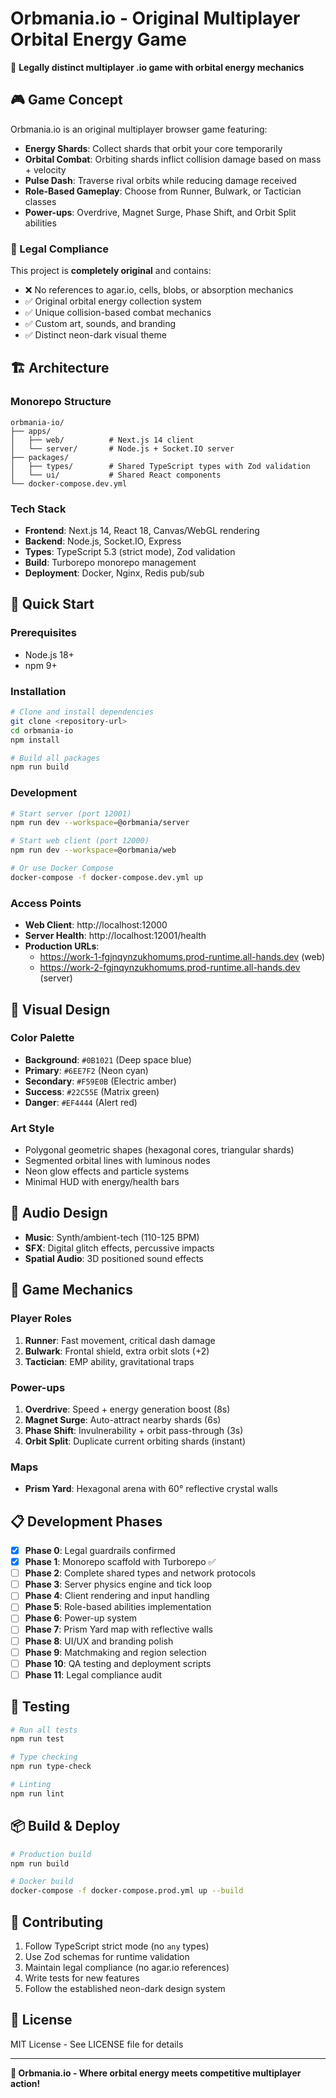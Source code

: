 # Orbmania.io - Original Multiplayer Orbital Energy Game

🚀 **Legally distinct multiplayer .io game with orbital energy mechanics**

## 🎮 Game Concept

Orbmania.io is an original multiplayer browser game featuring:

- **Energy Shards**: Collect shards that orbit your core temporarily
- **Orbital Combat**: Orbiting shards inflict collision damage based on mass + velocity
- **Pulse Dash**: Traverse rival orbits while reducing damage received
- **Role-Based Gameplay**: Choose from Runner, Bulwark, or Tactician classes
- **Power-ups**: Overdrive, Magnet Surge, Phase Shift, and Orbit Split abilities

### 🚫 Legal Compliance

This project is **completely original** and contains:
- ❌ No references to agar.io, cells, blobs, or absorption mechanics
- ✅ Original orbital energy collection system
- ✅ Unique collision-based combat mechanics
- ✅ Custom art, sounds, and branding
- ✅ Distinct neon-dark visual theme

## 🏗️ Architecture

### Monorepo Structure
```
orbmania-io/
├── apps/
│   ├── web/          # Next.js 14 client
│   └── server/       # Node.js + Socket.IO server
├── packages/
│   ├── types/        # Shared TypeScript types with Zod validation
│   └── ui/           # Shared React components
└── docker-compose.dev.yml
```

### Tech Stack
- **Frontend**: Next.js 14, React 18, Canvas/WebGL rendering
- **Backend**: Node.js, Socket.IO, Express
- **Types**: TypeScript 5.3 (strict mode), Zod validation
- **Build**: Turborepo monorepo management
- **Deployment**: Docker, Nginx, Redis pub/sub

## 🚀 Quick Start

### Prerequisites
- Node.js 18+
- npm 9+

### Installation
```bash
# Clone and install dependencies
git clone <repository-url>
cd orbmania-io
npm install

# Build all packages
npm run build
```

### Development
```bash
# Start server (port 12001)
npm run dev --workspace=@orbmania/server

# Start web client (port 12000)
npm run dev --workspace=@orbmania/web

# Or use Docker Compose
docker-compose -f docker-compose.dev.yml up
```

### Access Points
- **Web Client**: http://localhost:12000
- **Server Health**: http://localhost:12001/health
- **Production URLs**: 
  - https://work-1-fgjnqynzukhomums.prod-runtime.all-hands.dev (web)
  - https://work-2-fgjnqynzukhomums.prod-runtime.all-hands.dev (server)

## 🎨 Visual Design

### Color Palette
- **Background**: `#0B1021` (Deep space blue)
- **Primary**: `#6EE7F2` (Neon cyan)
- **Secondary**: `#F59E0B` (Electric amber)
- **Success**: `#22C55E` (Matrix green)
- **Danger**: `#EF4444` (Alert red)

### Art Style
- Polygonal geometric shapes (hexagonal cores, triangular shards)
- Segmented orbital lines with luminous nodes
- Neon glow effects and particle systems
- Minimal HUD with energy/health bars

## 🎵 Audio Design
- **Music**: Synth/ambient-tech (110-125 BPM)
- **SFX**: Digital glitch effects, percussive impacts
- **Spatial Audio**: 3D positioned sound effects

## 🎯 Game Mechanics

### Player Roles
1. **Runner**: Fast movement, critical dash damage
2. **Bulwark**: Frontal shield, extra orbit slots (+2)
3. **Tactician**: EMP ability, gravitational traps

### Power-ups
1. **Overdrive**: Speed + energy generation boost (8s)
2. **Magnet Surge**: Auto-attract nearby shards (6s)
3. **Phase Shift**: Invulnerability + orbit pass-through (3s)
4. **Orbit Split**: Duplicate current orbiting shards (instant)

### Maps
- **Prism Yard**: Hexagonal arena with 60° reflective crystal walls

## 📋 Development Phases

- [x] **Phase 0**: Legal guardrails confirmed
- [x] **Phase 1**: Monorepo scaffold with Turborepo ✅
- [ ] **Phase 2**: Complete shared types and network protocols
- [ ] **Phase 3**: Server physics engine and tick loop
- [ ] **Phase 4**: Client rendering and input handling
- [ ] **Phase 5**: Role-based abilities implementation
- [ ] **Phase 6**: Power-up system
- [ ] **Phase 7**: Prism Yard map with reflective walls
- [ ] **Phase 8**: UI/UX and branding polish
- [ ] **Phase 9**: Matchmaking and region selection
- [ ] **Phase 10**: QA testing and deployment scripts
- [ ] **Phase 11**: Legal compliance audit

## 🧪 Testing

```bash
# Run all tests
npm run test

# Type checking
npm run type-check

# Linting
npm run lint
```

## 📦 Build & Deploy

```bash
# Production build
npm run build

# Docker build
docker-compose -f docker-compose.prod.yml up --build
```

## 🤝 Contributing

1. Follow TypeScript strict mode (no `any` types)
2. Use Zod schemas for runtime validation
3. Maintain legal compliance (no agar.io references)
4. Write tests for new features
5. Follow the established neon-dark design system

## 📄 License

MIT License - See LICENSE file for details

---

**🌟 Orbmania.io - Where orbital energy meets competitive multiplayer action!**
